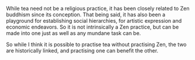 While tea need not be a religious practice, it has been closely related to Zen buddhism since its conception. That being said, it has also been a playground for establishing social hierarchies, for artistic expression and economic endeavors. So it is not intrinsically a Zen practice, but can be made into one just as well as any mundane task can be.

So while I think it is possible to practise tea without practising Zen, the two are historically linked, and practising one can benefit the other. 
